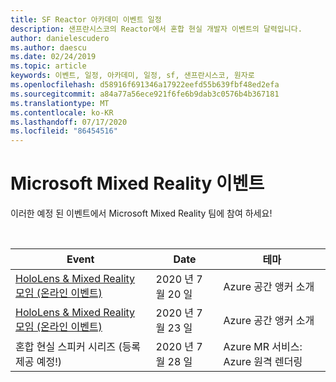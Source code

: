 ```yaml
---
title: SF Reactor 아카데미 이벤트 일정
description: 샌프란시스코의 Reactor에서 혼합 현실 개발자 이벤트의 달력입니다.
author: danielescudero
ms.author: daescu
ms.date: 02/24/2019
ms.topic: article
keywords: 이벤트, 일정, 아카데미, 일정, sf, 샌프란시스코, 원자로
ms.openlocfilehash: d58916f691346a17922eefd55b639fbf48ed2efa
ms.sourcegitcommit: a84a77a56ece921f6fe6b9dab3c0576b4b367181
ms.translationtype: MT
ms.contentlocale: ko-KR
ms.lasthandoff: 07/17/2020
ms.locfileid: "86454516"
---
```

# <a name="microsoft-mixed-reality-events"></a>Microsoft Mixed Reality 이벤트

이러한 예정 된 이벤트에서 Microsoft Mixed Reality 팀에 참여 하세요!

<br>

|Event|Date|테마|
|-------------|-------------|-----|
| [HoloLens & Mixed Reality 모임 (온라인 이벤트)](https://www.meetup.com/hololens-mr/)| 2020 년 7 월 20 일|Azure 공간 앵커 소개|
| [HoloLens & Mixed Reality 모임 (온라인 이벤트)](https://www.meetup.com/hololens-mr/)| 2020 년 7 월 23 일|Azure 공간 앵커 소개|
| 혼합 현실 스피커 시리즈 (등록 제공 예정!)|2020 년 7 월 28 일|Azure MR 서비스: Azure 원격 렌더링|
